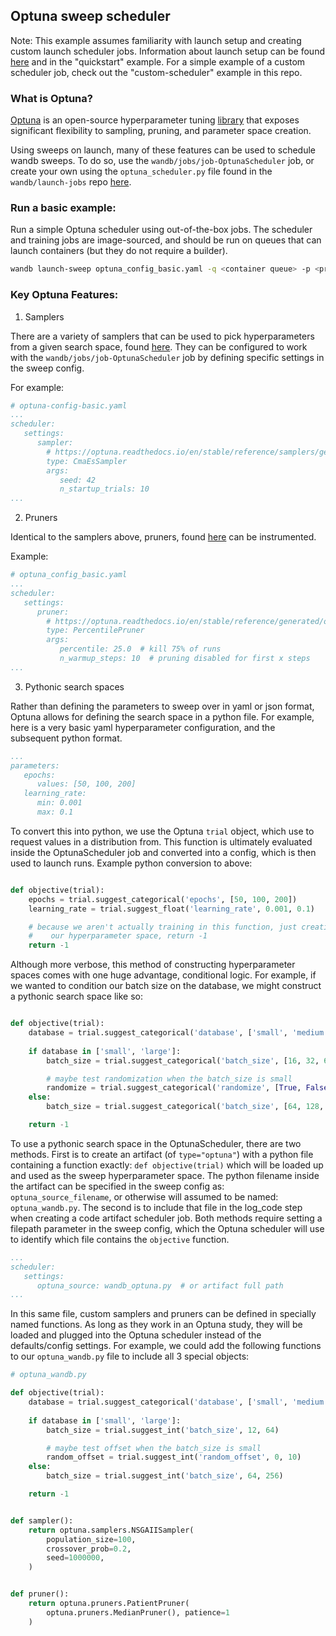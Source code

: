 ## Optuna sweep scheduler

Note: This example assumes familiarity with launch setup and creating custom launch scheduler jobs. Information about launch setup can be found [here](https://docs.wandb.ai/guides/launch/quickstart) and in the "quickstart" example. For a simple example of a custom scheduler job, check out the "custom-scheduler" example in this repo. 

### What is Optuna? 

[Optuna](https://optuna.org/) is an open-source hyperparameter tuning [library](https://optuna.readthedocs.io/en/stable/) that exposes significant flexibility to sampling, pruning, and parameter space creation.  

Using sweeps on launch, many of these features can be used to schedule wandb sweeps. To do so, use the `wandb/jobs/job-OptunaScheduler` job, or create your own using the `optuna_scheduler.py` file found in the `wandb/launch-jobs` repo [here](https://github.com/wandb/launch-jobs/jobs/sweep_schedulers/optuna_scheduler.py).


### Run a basic example:

Run a simple Optuna scheduler using out-of-the-box jobs. The scheduler and training jobs are image-sourced, and should be run on queues that can launch containers (but they do not require a builder).

```bash
wandb launch-sweep optuna_config_basic.yaml -q <container queue> -p <project>
```


### Key Optuna Features: 

1. Samplers

There are a variety of samplers that can be used to pick hyperparameters from a given search space, found [here](https://optuna.readthedocs.io/en/stable/reference/samplers/index.html). They can be configured to work with the `wandb/jobs/job-OptunaScheduler` job by defining specific settings in the sweep config. 

For example: 

```yaml
# optuna-config-basic.yaml
...
scheduler:
   settings:
      sampler:
        # https://optuna.readthedocs.io/en/stable/reference/samplers/generated/optuna.samplers.CmaEsSampler.html
        type: CmaEsSampler
        args:
           seed: 42
           n_startup_trials: 10
...
```

2. Pruners

Identical to the samplers above, pruners, found [here](https://optuna.readthedocs.io/en/stable/reference/pruners.html) can be instrumented. 

Example: 

```yaml
# optuna_config_basic.yaml
...
scheduler:
   settings:
      pruner:
        # https://optuna.readthedocs.io/en/stable/reference/generated/optuna.pruners.PercentilePruner.html
        type: PercentilePruner
        args:
           percentile: 25.0  # kill 75% of runs
           n_warmup_steps: 10  # pruning disabled for first x steps
...
```

3. Pythonic search spaces

Rather than defining the parameters to sweep over in yaml or json format, Optuna allows for defining the search space in a python file. For example, here is a very basic yaml hyperparameter configuration, and the subsequent python format. 

```yaml
...
parameters:
   epochs:
      values: [50, 100, 200]
   learning_rate:
      min: 0.001
      max: 0.1

```

To convert this into python, we use the Optuna `trial` object, which use to request values in a distribution from. This function is ultimately evaluated inside the OptunaScheduler job and converted into a config, which is then used to launch runs. Example python conversion to above: 

```python

def objective(trial):
    epochs = trial.suggest_categorical('epochs', [50, 100, 200])
    learning_rate = trial.suggest_float('learning_rate', 0.001, 0.1)

    # because we aren't actually training in this function, just creating 
    #    our hyperparameter space, return -1
    return -1
```

Although more verbose, this method of constructing hyperparameter spaces comes with one huge advantage, conditional logic. For example, if we wanted to condition our batch size on the database, we might construct a pythonic search space like so: 

```python

def objective(trial):
    database = trial.suggest_categorical('database', ['small', 'medium', 'large'])
    
    if database in ['small', 'large']:
        batch_size = trial.suggest_categorical('batch_size', [16, 32, 64])

        # maybe test randomization when the batch_size is small
        randomize = trial.suggest_categorical('randomize', [True, False])
    else:
        batch_size = trial.suggest_categorical('batch_size', [64, 128, 256])

    return -1
```

To use a pythonic search space in the OptunaScheduler, there are two methods. First is to create an artifact (of `type="optuna"`) with a python file containing a function exactly: `def objective(trial)` which will be loaded up and used as the sweep hyperparameter space. The python filename inside the artifact can be specified in the sweep config as: `optuna_source_filename`, or otherwise will assumed to be named: `optuna_wandb.py`. The second is to include that file in the log_code step when creating a code artifact scheduler job. Both methods require setting a filepath parameter in the sweep config, which the Optuna scheduler will use to identify which file contains the `objective` function.

```yaml
...
scheduler:
   settings:
      optuna_source: wandb_optuna.py  # or artifact full path
...
```

In this same file, custom samplers and pruners can be defined in specially named functions. As long as they work in an Optuna study, they will be loaded and plugged into the Optuna scheduler instead of the defaults/config settings. For example, we could add the following functions to our `optuna_wandb.py` file to include all 3 special objects:

```python
# optuna_wandb.py

def objective(trial):
    database = trial.suggest_categorical('database', ['small', 'medium', 'large'])
    
    if database in ['small', 'large']:
        batch_size = trial.suggest_int('batch_size', 12, 64)

        # maybe test offset when the batch_size is small
        random_offset = trial.suggest_int('random_offset', 0, 10)
    else:
        batch_size = trial.suggest_int('batch_size', 64, 256)

    return -1


def sampler():
    return optuna.samplers.NSGAIISampler(
        population_size=100,
        crossover_prob=0.2,
        seed=1000000,
    )


def pruner():
    return optuna.pruners.PatientPruner(
        optuna.pruners.MedianPruner(), patience=1
    )
```